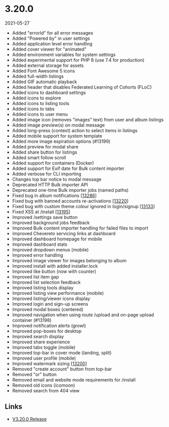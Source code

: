 # 3.20.0

2021-05-27

- Added "errorId" for all error messages
- Added "Powered by" in user settings
- Added application level error handling
- Added cover viewer for "animated"
- Added environment variables for system settings
- Added experimental support for PHP 8 (use 7.4 for production)
- Added external storage for assets
- Added Font Awesome 5 icons
- Added full-width listings
- Added GIF automatic playback
- Added header that disables Federated Learning of Cohorts (FLoC)
- Added icons to dashboard settings
- Added icons to explore
- Added icons to listing tools
- Added icons to tabs
- Added icons to user menu
- Added image icon (removes "images" text) from user and album listings
- Added image preview(s) on modal message
- Added long-press (context) action to select items in listings
- Added mobile support for system template
- Added more image expiration options (#13199)
- Added preview for modal share
- Added share button for listings
- Added smart follow scroll
- Added support for containers (Docker)
- Added support for Exif date for Bulk content importer
- Added verbose for CLI importing
- Changes top bar notice to modal message
- Deprecated HTTP Bulk importer API
- Deprecated one-time Bulk importer jobs (named paths)
- Fixed bug in album notifications [[13286](https://chevereto.com/community/threads/13286/)]
- Fixed bug with banned accounts re-activations [[13220](https://chevereto.com/community/threads/13220/)]
- Fixed bug with custom theme colour ignored in login/signup [[13133](https://chevereto.com/community/threads/13133/)]
- Fixed XSS at /install [[13195](https://chevereto.com/community/threads/13195/)]
- Improved /settings save button
- Improved background jobs feedback
- Improved Bulk content importer handling for failed files to import
- Improved Chevereto servicing links at dashboard
- Improved dashboard homepage for mobile
- Improved dashboard stats
- Improved dropdown menus (mobile)
- Improved error handling
- Improved image viewer for images belonging to album
- Improved install with added installer.lock
- Improved like button (now with counter)
- Improved list item gap
- Improved list selection feedback
- Improved listing tools display
- Improved listing view performance (mobile)
- Improved listing/viewer icons display
- Improved login and sign-up screens
- Improved modal boxes (centered)
- Improved navigation when using route /upload and on-page upload container (#13198)
- Improved notification alerts (growl)
- Improved pop-boxes for desktop
- Improved search display
- Improved share experience
- Improved tabs toggle (mobile)
- Improved top-bar in cover mode (landing, split)
- Improved user profile (mobile)
- Improved watermark sizing [[13200](https://chevereto.com/community/threads/13200/)]
- Removed "create account" button from top-bar
- Removed "or" button
- Removed email and website mode requirements for /install
- Removed old icons (icomoon)
- Removed search from 404 view

## Links

- [V3.20.0 Release](https://chevereto.com/community/threads/chevereto-v3-20-0.13369/)
